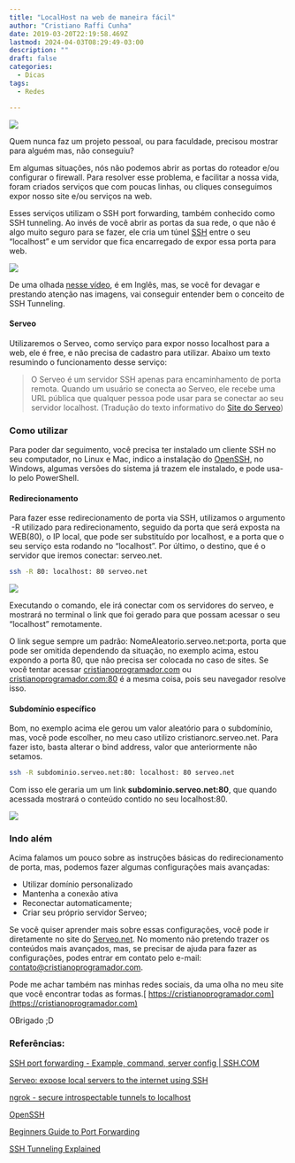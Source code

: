 ```yaml
---
title: "LocalHost na web de maneira fácil"
author: "Cristiano Raffi Cunha"
date: 2019-03-20T22:19:58.469Z
lastmod: 2024-04-03T08:29:49-03:00
description: ""
draft: false
categories:
  - Dicas
tags:
  - Redes

---
```


![](./images/2019-03-20_localhost-na-web-de-maneira-fácil_0.png#center)

Quem nunca faz um projeto pessoal, ou para faculdade, precisou mostrar para alguém mas, não conseguiu?

Em algumas situações, nós não podemos abrir as portas do roteador e/ou configurar o firewall. Para resolver esse problema, e facilitar a nossa vida, foram criados serviços que com poucas linhas, ou cliques conseguimos expor nosso site e/ou serviços na web.

Esses serviços utilizam o SSH port forwarding, também conhecido como SSH tunneling. Ao invés de você abrir as portas da sua rede, o que não é algo muito seguro para se fazer, ele cria um túnel [SSH](https://pt.wikipedia.org/wiki/Secure_Shell) entre o seu “localhost” e um servidor que fica encarregado de expor essa porta para web.

![](./images/2019-03-20_localhost-na-web-de-maneira-fácil_1.png#center)

De uma olhada [nesse vídeo](https://www.youtube.com/watch?v=AtuAdk4MwWw), é em Inglês, mas, se você for devagar e prestando atenção nas imagens, vai conseguir entender bem o conceito de SSH Tunneling.

#### Serveo

Utilizaremos o Serveo, como serviço para expor nosso localhost para a web, ele é free, e não precisa de cadastro para utilizar. Abaixo um texto resumindo o funcionamento desse serviço:

> O Serveo é um servidor SSH apenas para encaminhamento de porta remota. Quando um usuário se conecta ao Serveo, ele recebe uma URL pública que qualquer pessoa pode usar para se conectar ao seu servidor localhost.
> (Tradução do texto informativo do [Site do Serveo](https://serveo.net/#intro))

### Como utilizar

Para poder dar seguimento, você precisa ter instalado um cliente SSH no seu computador, no Linux e Mac, indico a instalação do [OpenSSH](https://www.openssh.com/), no Windows, algumas versões do sistema já trazem ele instalado, e pode usa-lo pelo PowerShell.

#### Redirecionamento

Para fazer esse redirecionamento de porta via SSH, utilizamos o argumento
 -R utilizado para redirecionamento, seguido da porta que será exposta na WEB(80), o IP local, que pode ser substituído por localhost, e a porta que o seu serviço esta rodando no “localhost”. Por último, o destino, que é o servidor que iremos conectar: serveo.net.

```bash
ssh -R 80: localhost: 80 serveo.net
```

![](./images/2019-03-20_localhost-na-web-de-maneira-fácil_2.png#center)

Executando o comando, ele irá conectar com os servidores do serveo, e mostrará no terminal o link que foi gerado para que possam acessar o seu “localhost” remotamente.

O link segue sempre um padrão: NomeAleatorio.serveo.net:porta, porta que pode ser omitida dependendo da situação, no exemplo acima, estou expondo a porta 80, que não precisa ser colocada no caso de sites. Se você tentar acessar [cristianoprogramador.com](https://cristianoprogramador.com/) ou [cristianoprogramador.com:80](https://cristianoprogramador.com:80) é a mesma coisa, pois seu navegador resolve isso.

#### Subdomínio específico

Bom, no exemplo acima ele gerou um valor aleatório para o subdomínio, mas, você pode escolher, no meu caso utilizo cristianorc.serveo.net. Para fazer isto, basta alterar o bind address, valor que anteriormente não setamos.

```bash
ssh -R subdominio.serveo.net:80: localhost: 80 serveo.net
```

Com isso ele geraria um um link **subdominio.serveo.net:80**, que quando acessada mostrará o conteúdo contido no seu localhost:80.

![](./images/2019-03-20_localhost-na-web-de-maneira-fácil_3.png#center)

### Indo além

Acima falamos um pouco sobre as instruções básicas do redirecionamento de porta, mas, podemos fazer algumas configurações mais avançadas:

* Utilizar domínio personalizado
* Mantenha a conexão ativa
* Reconectar automaticamente;
* Criar seu próprio servidor Serveo;

Se você quiser aprender mais sobre essas configurações, você pode ir diretamente no site do [Serveo.net](https://serveo.net/). No momento não pretendo trazer os conteúdos mais avançados, mas, se precisar de ajuda para fazer as configurações, podes entrar em contato pelo e-mail: [contato@cristianoprogramador.com](https://mailto:contato@cristianoprogramador.com).

Pode me achar também nas minhas redes sociais, da uma olha no meu site que você encontrar todas as formas.[
https://cristianoprogramador.com](https://cristianoprogramador.com)

OBrigado ;D

### Referências:

[SSH port forwarding - Example, command, server config | SSH.COM](https://www.ssh.com/ssh/tunneling/example "https://www.ssh.com/ssh/tunneling/example")

[Serveo: expose local servers to the internet using SSH](https://serveo.net "https://serveo.net")

[ngrok - secure introspectable tunnels to localhost](https://ngrok.com "https://ngrok.com")

[OpenSSH](https://www.openssh.com/ "https://www.openssh.com/")

[Beginners Guide to Port Forwarding](https://www.youtube.com/watch?v=jfSLxs40sIw)

[SSH Tunneling Explained](https://www.youtube.com/watch?v=AtuAdk4MwWw)

